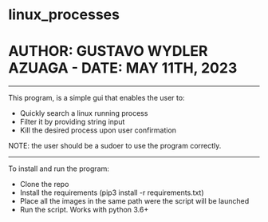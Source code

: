# linux_processes
# AUTHOR: GUSTAVO WYDLER AZUAGA - DATE: MAY 11TH, 2023
-----------------------------------------------------------------------------------------------------------------------

This program, is a simple gui that enables the user to:

- Quickly search a linux running process 
- Filter it by providing string input
- Kill the desired process upon user confirmation

NOTE: the user should be a sudoer to use the program correctly.

-----------------------------------------------------------------------------------------------------------------------

To install and run the program:

- Clone the repo
- Install the requirements (pip3 install -r requirements.txt)
- Place all the images in the same path were the script will be launched
- Run the script. Works with python 3.6+
